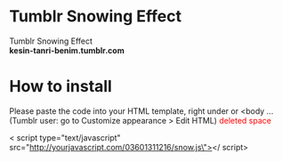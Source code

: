 # Tumblr Snowing Effect
Tumblr Snowing Effect<br>
<b>kesin-tanri-benim.tumblr.com</b>

# How to install

Please paste the code into your HTML template, right under <body> or <body ...
(Tumblr user: go to Customize appearance > Edit HTML)
<font color='red'>deleted space</font>

< script type="text/javascript" src="http://yourjavascript.com/03601311216/snow.js\"></ script>
